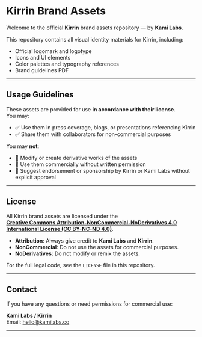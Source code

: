 # Kirrin Brand Assets

Welcome to the official **Kirrin** brand assets repository — by **Kami Labs**.

This repository contains all visual identity materials for Kirrin, including:

- Official logomark and logotype
- Icons and UI elements
- Color palettes and typography references
- Brand guidelines PDF

---

## Usage Guidelines

These assets are provided for use **in accordance with their license**.  
You may:

- ✅ Use them in press coverage, blogs, or presentations referencing Kirrin
- ✅ Share them with collaborators for non-commercial purposes

You may **not**:

- 🚫 Modify or create derivative works of the assets
- 🚫 Use them commercially without written permission
- 🚫 Suggest endorsement or sponsorship by Kirrin or Kami Labs without explicit approval

---

## License

All Kirrin brand assets are licensed under the  
**[Creative Commons Attribution-NonCommercial-NoDerivatives 4.0 International License (CC BY-NC-ND 4.0)](LICENSE)**.

- **Attribution**: Always give credit to **Kami Labs** and **Kirrin**.
- **NonCommercial**: Do not use the assets for commercial purposes.
- **NoDerivatives**: Do not modify or remix the assets.

For the full legal code, see the `LICENSE` file in this repository.

---

## Contact

If you have any questions or need permissions for commercial use:

**Kami Labs / Kirrin**  
Email: [hello@kamilabs.co](mailto:hello@kamilabs.co)

---

